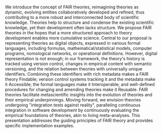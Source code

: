 We introduce the concept of FAIR theories, reimagining theories as dynamic, evolving entities collaboratively developed and refined, thus contributing to a more robust and interconnected body of scientific knowledge. 
Theories help to structure and condense the existing scientific knowledge, yet their development often lacks structure.
We propose FAIR theories in the hopes that a more structured approach to theory development enables more cumulative science. 
Central to our proposal is representing theories as digital objects, expressed in various formal languages, including formulas, mathematical/statistical models, computer programs, nomological networks, or operational definitions. 
However, digital representation is not enough; in our framework, the theory's history is tracked using version control, changes in empirical content with semantic versioning, and the relation between theories with universally unique identifiers. 
Combining these identifiers with rich metadata makes a FAIR theory Findable; version control systems tracking it and the metadata make it Accessible; the formal languages make it Interoperable; and well-defined procedures for changing and amending theories make it Reusable. 
FAIR theories facilitate metascientific insights into the evolution of theories and their empirical underpinnings.
Moving forward, we envision theories undergoing "integration tests against reality", paralleling continuous integration in software development by continuously evaluating the empirical foundations of theories, akin to living meta-analyses.
This presentation addresses the guiding principles of FAIR theory and provides specific implementation examples.
